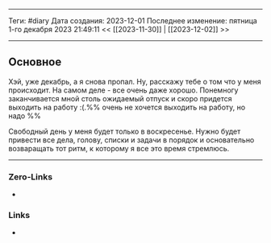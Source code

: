 ___
Теги: #diary 
Дата создания: 2023-12-01
Последнее изменение: пятница 1-го декабря 2023 21:49:11
<< [[2023-11-30]] | [[2023-12-02]] >> 
___
## Основное

Хэй, уже декабрь, а я снова пропал. Ну, расскажу тебе о том что у меня происходит.
На самом деле - все очень даже хорошо. Понемногу заканчивается мной столь ожидаемый отпуск и скоро придется выходить на работу :(.%% очень не хочется выходить на работу, но надо %%

Свободный день у меня будет только в воскресенье. Нужно будет привести все дела, голову, списки и задачи в порядок и основательно возваращать тот ритм, к которому я все это время стремлюсь.
___
### Zero-Links
- 

### Links
- 